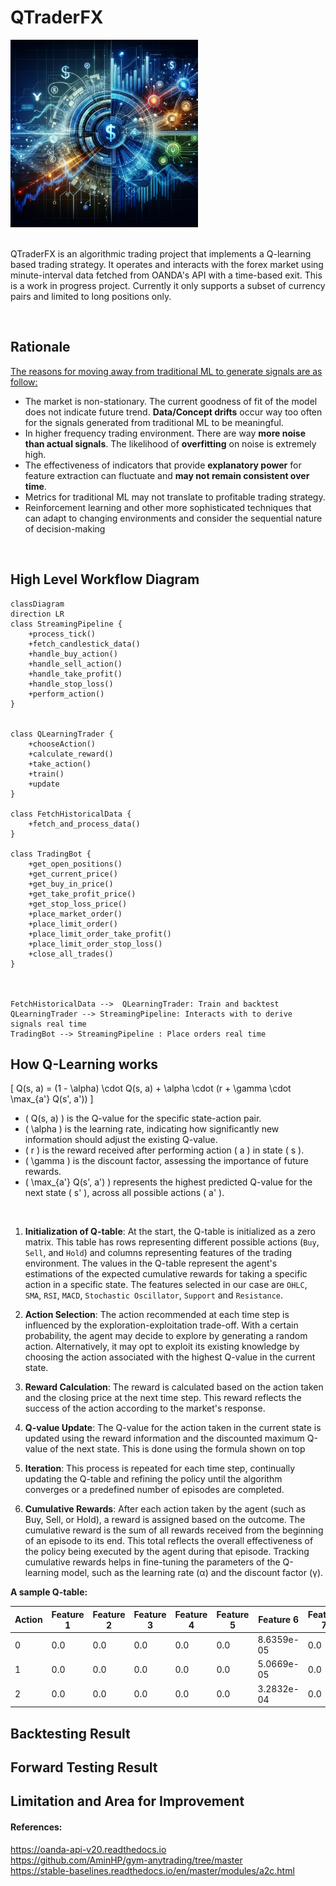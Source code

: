 # QTraderFX

<img src="./pics/qtrader.png" alt="Logo" width="300"/>

<br/>
<br/>

QTraderFX is an algorithmic trading project that implements a Q-learning based trading strategy. It operates and interacts with the forex market using minute-interval data fetched from OANDA's API with a time-based exit. This is a work in progress project. Currently it only supports a subset of currency pairs and limited to long positions only.

<br/>

## Rationale
<u>The reasons for moving away from traditional ML to generate signals are as follow:</u>

- The market is non-stationary. The current goodness of fit of the model does not indicate future trend. **Data/Concept drifts** occur way too often for the signals generated from traditional ML to be meaningful.
- In higher frequency trading environment. There are way **more noise than actual signals**. The likelihood of **overfitting** on noise is extremely high.
- The effectiveness of indicators that provide **explanatory power** for feature extraction can fluctuate and **may not remain consistent over time**.
- Metrics for traditional ML may not translate to profitable trading strategy.
- Reinforcement learning and other more sophisticated techniques that can adapt to changing environments and consider the sequential nature of decision-making

<br/>

## High Level Workflow Diagram

```mermaid
classDiagram
direction LR
class StreamingPipeline {
    +process_tick()
    +fetch_candlestick_data()
    +handle_buy_action()
    +handle_sell_action()
    +handle_take_profit()
    +handle_stop_loss()
    +perform_action()
}


class QLearningTrader {
    +chooseAction()
    +calculate_reward()
    +take_action()
    +train()
    +update
}

class FetchHistoricalData {
    +fetch_and_process_data()
}

class TradingBot {
    +get_open_positions()
    +get_current_price()
    +get_buy_in_price()
    +get_take_profit_price()
    +get_stop_loss_price()
    +place_market_order()
    +place_limit_order()
    +place_limit_order_take_profit()
    +place_limit_order_stop_loss()
    +close_all_trades()
}



FetchHistoricalData -->  QLearningTrader: Train and backtest
QLearningTrader --> StreamingPipeline: Interacts with to derive signals real time
TradingBot --> StreamingPipeline : Place orders real time

```

## How Q-Learning works

\[ Q(s, a) = (1 - \alpha) \cdot Q(s, a) + \alpha \cdot (r + \gamma \cdot \max_{a'} Q(s', a')) \]

- \( Q(s, a) \) is the Q-value for the specific state-action pair.
- \( \alpha \) is the learning rate, indicating how significantly new information should adjust the existing Q-value.
- \( r \) is the reward received after performing action \( a \) in state \( s \).
- \( \gamma \) is the discount factor, assessing the importance of future rewards.
- \( \max_{a'} Q(s', a') \) represents the highest predicted Q-value for the next state \( s' \), across all possible actions \( a' \).

<br/>

1. **Initialization of Q-table**: At the start, the Q-table is initialized as a zero matrix. This table has rows representing different possible actions (`Buy`, `Sell`, and `Hold`) and columns representing features of the trading environment. The values in the Q-table represent the agent's estimations of the expected cumulative rewards for taking a specific action in a specific state. The features selected in our case are `OHLC`, `SMA`, `RSI`, `MACD`, `Stochastic Oscillator`, `Support` and `Resistance`.

2. **Action Selection**: The action recommended at each time step is influenced by the exploration-exploitation trade-off. With a certain probability, the agent may decide to explore by generating a random action. Alternatively, it may opt to exploit its existing knowledge by choosing the action associated with the highest Q-value in the current state.

3. **Reward Calculation**: The reward is calculated based on the action taken and the closing price at the next time step. This reward reflects the success of the action according to the market's response.

4. **Q-value Update**: The Q-value for the action taken in the current state is updated using the reward information and the discounted maximum Q-value of the next state. This is done using the formula shown on top

5. **Iteration**: This process is repeated for each time step, continually updating the Q-table and refining the policy until the algorithm converges or a predefined number of episodes are completed.

6. **Cumulative Rewards**: After each action taken by the agent (such as Buy, Sell, or Hold), a reward is assigned based on the outcome. The cumulative reward is the sum of all rewards received from the beginning of an episode to its end. This total reflects the overall effectiveness of the policy being executed by the agent during that episode. Tracking cumulative rewards helps in fine-tuning the parameters of the Q-learning model, such as the learning rate (α) and the discount factor (γ).

**A sample Q-table:**

| Action | Feature 1 | Feature 2 | Feature 3 | Feature 4 | Feature 5 | Feature 6 | Feature 7 | Feature 8 | Feature 9 | Feature 10 | Feature 11 |
|--------|-----------|-----------|-----------|-----------|-----------|-----------|-----------|-----------|-----------|------------|------------|
|   0    |    0.0    |    0.0    |    0.0    |    0.0    |    0.0    | 8.6359e-05|    0.0    | 4.0521e-04| 4.5027e-04|    0.0     |    0.0     |
|   1    |    0.0    |    0.0    |    0.0    |    0.0    |    0.0    | 5.0669e-05|    0.0    | 1.2232e-04| 2.3010e-04|    0.0     |    0.0     |
|   2    |    0.0    |    0.0    |    0.0    |    0.0    |    0.0    | 3.2832e-04|    0.0    | 6.2920e-04| 7.2843e-04|    0.0     |    0.0     |



## Backtesting Result


## Forward Testing Result


## Limitation and Area for Improvement

#### References:
https://oanda-api-v20.readthedocs.io  
https://github.com/AminHP/gym-anytrading/tree/master  
https://stable-baselines.readthedocs.io/en/master/modules/a2c.html  
